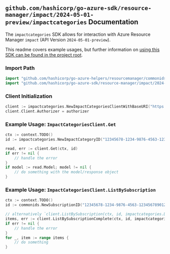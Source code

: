 
## `github.com/hashicorp/go-azure-sdk/resource-manager/impact/2024-05-01-preview/impactcategories` Documentation

The `impactcategories` SDK allows for interaction with Azure Resource Manager `impact` (API Version `2024-05-01-preview`).

This readme covers example usages, but further information on [using this SDK can be found in the project root](https://github.com/hashicorp/go-azure-sdk/tree/main/docs).

### Import Path

```go
import "github.com/hashicorp/go-azure-helpers/resourcemanager/commonids"
import "github.com/hashicorp/go-azure-sdk/resource-manager/impact/2024-05-01-preview/impactcategories"
```


### Client Initialization

```go
client := impactcategories.NewImpactCategoriesClientWithBaseURI("https://management.azure.com")
client.Client.Authorizer = authorizer
```


### Example Usage: `ImpactCategoriesClient.Get`

```go
ctx := context.TODO()
id := impactcategories.NewImpactCategoryID("12345678-1234-9876-4563-123456789012", "impactCategoryName")

read, err := client.Get(ctx, id)
if err != nil {
	// handle the error
}
if model := read.Model; model != nil {
	// do something with the model/response object
}
```


### Example Usage: `ImpactCategoriesClient.ListBySubscription`

```go
ctx := context.TODO()
id := commonids.NewSubscriptionID("12345678-1234-9876-4563-123456789012")

// alternatively `client.ListBySubscription(ctx, id, impactcategories.DefaultListBySubscriptionOperationOptions())` can be used to do batched pagination
items, err := client.ListBySubscriptionComplete(ctx, id, impactcategories.DefaultListBySubscriptionOperationOptions())
if err != nil {
	// handle the error
}
for _, item := range items {
	// do something
}
```
